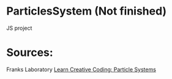 # ParticlesSystem (Not finished)
 JS project
# Sources:
Franks Laboratory [Learn Creative Coding: Particle Systems](https://www.youtube.com/watch?v=5dIbK0auaB8)
